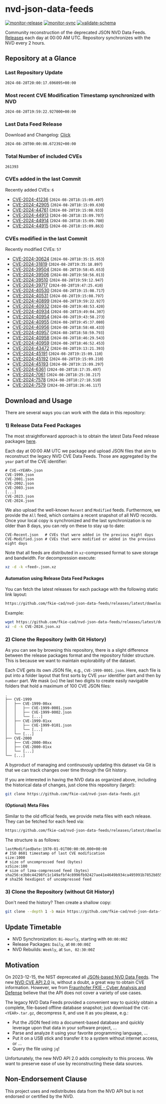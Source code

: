 # nvd-json-data-feeds

[![monitor-release](https://github.com/fkie-cad/nvd-json-data-feeds/actions/workflows/monitor_release.yml/badge.svg)](https://github.com/fkie-cad/nvd-json-data-feeds/actions/workflows/monitor_release.yml)
[![monitor-sync](https://github.com/fkie-cad/nvd-json-data-feeds/actions/workflows/monitor_sync.yml/badge.svg)](https://github.com/fkie-cad/nvd-json-data-feeds/actions/workflows/monitor_sync.yml)
[![validate-schema](https://github.com/fkie-cad/nvd-json-data-feeds/actions/workflows/validate_schema.yml/badge.svg)](https://github.com/fkie-cad/nvd-json-data-feeds/actions/workflows/validate_schema.yml)

Community reconstruction of the deprecated JSON NVD Data Feeds.
[Releases](https://github.com/fkie-cad/nvd-json-data-feeds/releases/latest) each day at 00:00 AM UTC.
Repository synchronizes with the NVD every 2 hours.

## Repository at a Glance

### Last Repository Update

```plain
2024-08-28T20:00:17.696095+00:00
```

### Most recent CVE Modification Timestamp synchronized with NVD

```plain
2024-08-28T19:59:22.927000+00:00
```

### Last Data Feed Release

Download and Changelog: [Click](https://github.com/fkie-cad/nvd-json-data-feeds/releases/latest)

```plain
2024-08-28T00:00:08.672392+00:00
```

### Total Number of included CVEs

```plain
261393
```

### CVEs added in the last Commit

Recently added CVEs: `6`

- [CVE-2024-41236](CVE-2024/CVE-2024-412xx/CVE-2024-41236.json) (`2024-08-28T18:15:09.497`)
- [CVE-2024-42905](CVE-2024/CVE-2024-429xx/CVE-2024-42905.json) (`2024-08-28T18:15:09.630`)
- [CVE-2024-44761](CVE-2024/CVE-2024-447xx/CVE-2024-44761.json) (`2024-08-28T19:15:08.933`)
- [CVE-2024-44913](CVE-2024/CVE-2024-449xx/CVE-2024-44913.json) (`2024-08-28T18:15:09.707`)
- [CVE-2024-44914](CVE-2024/CVE-2024-449xx/CVE-2024-44914.json) (`2024-08-28T18:15:09.780`)
- [CVE-2024-44915](CVE-2024/CVE-2024-449xx/CVE-2024-44915.json) (`2024-08-28T18:15:09.863`)


### CVEs modified in the last Commit

Recently modified CVEs: `57`

- [CVE-2024-30624](CVE-2024/CVE-2024-306xx/CVE-2024-30624.json) (`2024-08-28T18:35:15.953`)
- [CVE-2024-31819](CVE-2024/CVE-2024-318xx/CVE-2024-31819.json) (`2024-08-28T19:35:18.897`)
- [CVE-2024-39504](CVE-2024/CVE-2024-395xx/CVE-2024-39504.json) (`2024-08-28T19:58:45.653`)
- [CVE-2024-39506](CVE-2024/CVE-2024-395xx/CVE-2024-39506.json) (`2024-08-28T19:58:56.013`)
- [CVE-2024-39510](CVE-2024/CVE-2024-395xx/CVE-2024-39510.json) (`2024-08-28T19:59:12.947`)
- [CVE-2024-39717](CVE-2024/CVE-2024-397xx/CVE-2024-39717.json) (`2024-08-28T19:47:25.410`)
- [CVE-2024-40530](CVE-2024/CVE-2024-405xx/CVE-2024-40530.json) (`2024-08-28T19:15:08.717`)
- [CVE-2024-40531](CVE-2024/CVE-2024-405xx/CVE-2024-40531.json) (`2024-08-28T19:15:08.797`)
- [CVE-2024-40899](CVE-2024/CVE-2024-408xx/CVE-2024-40899.json) (`2024-08-28T19:59:22.927`)
- [CVE-2024-40932](CVE-2024/CVE-2024-409xx/CVE-2024-40932.json) (`2024-08-28T19:48:53.420`)
- [CVE-2024-40934](CVE-2024/CVE-2024-409xx/CVE-2024-40934.json) (`2024-08-28T19:49:04.307`)
- [CVE-2024-40954](CVE-2024/CVE-2024-409xx/CVE-2024-40954.json) (`2024-08-28T19:43:58.273`)
- [CVE-2024-40955](CVE-2024/CVE-2024-409xx/CVE-2024-40955.json) (`2024-08-28T19:45:37.080`)
- [CVE-2024-40956](CVE-2024/CVE-2024-409xx/CVE-2024-40956.json) (`2024-08-28T18:58:48.433`)
- [CVE-2024-40957](CVE-2024/CVE-2024-409xx/CVE-2024-40957.json) (`2024-08-28T18:58:59.793`)
- [CVE-2024-40958](CVE-2024/CVE-2024-409xx/CVE-2024-40958.json) (`2024-08-28T18:46:29.543`)
- [CVE-2024-40959](CVE-2024/CVE-2024-409xx/CVE-2024-40959.json) (`2024-08-28T18:46:52.453`)
- [CVE-2024-43472](CVE-2024/CVE-2024-434xx/CVE-2024-43472.json) (`2024-08-28T19:13:21.393`)
- [CVE-2024-45191](CVE-2024/CVE-2024-451xx/CVE-2024-45191.json) (`2024-08-28T19:15:09.110`)
- [CVE-2024-45192](CVE-2024/CVE-2024-451xx/CVE-2024-45192.json) (`2024-08-28T19:15:09.210`)
- [CVE-2024-45193](CVE-2024/CVE-2024-451xx/CVE-2024-45193.json) (`2024-08-28T19:15:09.297`)
- [CVE-2024-6361](CVE-2024/CVE-2024-63xx/CVE-2024-6361.json) (`2024-08-28T18:17:35.497`)
- [CVE-2024-7061](CVE-2024/CVE-2024-70xx/CVE-2024-7061.json) (`2024-08-28T18:25:38.217`)
- [CVE-2024-7578](CVE-2024/CVE-2024-75xx/CVE-2024-7578.json) (`2024-08-28T18:27:18.510`)
- [CVE-2024-7579](CVE-2024/CVE-2024-75xx/CVE-2024-7579.json) (`2024-08-28T18:26:46.117`)


## Download and Usage

There are several ways you can work with the data in this repository:

### 1) Release Data Feed Packages

The most straightforward approach is to obtain the latest Data Feed release packages [here](https://github.com/fkie-cad/nvd-json-data-feeds/releases/latest).

Each day at 00:00 AM UTC we package and upload JSON files that aim to reconstruct the legacy NVD CVE Data Feeds.
Those are aggregated by the `year` part of the CVE identifier:

```
# CVE-<YEAR>.json
CVE-1999.json
CVE-2001.json
CVE-2002.json
CVE-2003.json
[...]
CVE-2023.json
CVE-2024.json
```

We also upload the well-known `Recent` and `Modified` feeds.
Furthermore, we provide the `All` feed, which contains a recent snapshot of all NVD records.
Once your local copy is synchronized and the last synchronization is no older than 8 days, you can rely on these to stay up to date:

```plain
CVE-Recent.json   # CVEs that were added in the previous eight days
CVE-Modified.json # CVEs that were modified or added in the previous eight days
```

Note that all feeds are distributed in `xz`-compressed format to save storage and bandwidth.
For decompression execute:

```sh
xz -d -k <feed>.json.xz
```

#### Automation using Release Data Feed Packages

You can fetch the latest releases for each package with the following static link layout:

```sh
https://github.com/fkie-cad/nvd-json-data-feeds/releases/latest/download/CVE-<YEAR>.json.xz
```

Example:

```sh
wget https://github.com/fkie-cad/nvd-json-data-feeds/releases/latest/download/CVE-2024.json.xz
xz -d -k CVE-2024.json.xz
```

### 2) Clone the Repository (with Git History)

As you can see by browsing this repository, there is a slight difference between the release packages format and the repository folder structure.
This is because we want to maintain explorability of the dataset.

Each CVE gets its own JSON file, e.g., `CVE-1999-0001.json`.
Here, each file is put into a folder layout that first sorts by CVE `year` identifier part and then by `number` part.
We mask (`xx`) the last two digits to create easily navigable folders that hold a maximum of 100 CVE JSON files:

```plain
.
├── CVE-1999
│   ├── CVE-1999-00xx
│   │   ├── CVE-1999-0001.json
│   │   ├── CVE-1999-0002.json
│   │   └── [...]
│   ├── CVE-1999-01xx
│   │   ├── CVE-1999-0101.json
│   │   └── [...]
│   └── [...]
├── CVE-2000
│   ├── CVE-2000-00xx
│   ├── CVE-2000-01xx
│   └── [...]
└── [...]
```

A byproduct of managing and continuously updating this dataset via Git is that we can track changes over time through the Git history.

If you are interested in having the NVD data as organized above, including the historical data of changes, just clone this repository (large!):

```sh
git clone https://github.com/fkie-cad/nvd-json-data-feeds.git
```

#### (Optional) Meta Files

Similar to the old official feeds, we provide meta files with each release. They can be fetched for each feed via:

```sh
https://github.com/fkie-cad/nvd-json-data-feeds/releases/latest/download/CVE-<YEAR>.meta
```

The structure is as follows:

```plain
lastModifiedDate:1970-01-01T00:00:00.000+00:00                          # ISO 8601 timestamp of last CVE modification
size:1000                                                               # size of uncompressed feed (bytes)
xzSize:100                                                              # size of lzma-compressed feed (bytes)
sha256:e3b0c44298fc1c149afbf4c8996fb92427ae41e4649b934ca495991b7852b855 # sha256 hexdigest of uncompressed feed
```

### 3) Clone the Repository (without Git History)

Don't need the history? Then create a shallow copy:

```sh
git clone --depth 1 -b main https://github.com/fkie-cad/nvd-json-data-feeds.git
```


## Update Timetable

* NVD Synchronization: `Bi-Hourly`, starting with `00:00:00Z`
* Release Packages: `Daily`, at `00:00:00Z`
* NVD Rebuilds: `Weekly`, at `Sun, 02:30:00Z`


## Motivation

On 2023-12-15, the NIST deprecated all [JSON-based NVD Data Feeds](https://nvd.nist.gov/vuln/data-feeds#divRetirementBanner-1).
The new [NVD CVE API 2.0](https://nvd.nist.gov/developers/vulnerabilities) is, without a doubt, a great way to obtain CVE information.
However, we from [Fraunhofer FKIE - Cyber Analysis and Defense](https://www.fkie.fraunhofer.de/en/departments/cad.html) believe that the API does not cover a variety of use cases.

The legacy NVD Data Feeds provided a convenient way to quickly obtain a complete, file-based offline database snapshot; just download the `CVE-<YEAR>.tar.gz`, decompress it, and use it as you please, e.g.:

- Put the JSON feed into a document-based database and quickly leverage upon that data in your software project, ...
- Parse and analyze it using your favorite programming language, ...
- Put it on a USB stick and transfer it to a system without internet access, or ...
- Query the file using `jq`!

Unfortunately, the new NVD API 2.0 adds complexity to this process.
We want to preserve ease of use by reconstructing these data sources.

## Non-Endorsement Clause

This project uses and redistributes data from the NVD API but is not endorsed or certified by the NVD.